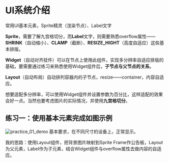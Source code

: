 # UI系统介绍
常用UI基本元素，Sprite精灵（渲染节点）、Label文字

**Sprite**，需要了解九宫格切分，而**Label**文字，则需要熟悉overflow属性——**SHRINK**（自动缩小）、**CLAMP**（截断）、**RESIZE_HIGHT**（高度自适应）这些基本排版。

**Widget**（自动对齐挂件）可以在节点上使用此组件，实现多分辨率自适应排版的基础，要需要通过练习来熟悉使用Widget组件后，**子节点与父节点的关系**。

**Layout**（自动布局）自动排列容器内的子节点，resize——container，内容自适应。

想要适配多分辨率，可以使用Widget组件并设置参数为百分比，这样适配的效果会好一点。当然也要考虑图片的实际情况，并使用**九宫格切分**。

## 练习一：使用基本元素完成如图示例
![practice_01_demo](http://obd9ssud2.bkt.clouddn.com/github/cocos-creator/ui_practice_01.gif)
基本要求，在不同尺寸的设备上，正常显示。

我的思路：使用Layout组件，把背景图片映射到Sprite Frame作公告板，Layout为父元素，Label作为子元素，结合Widget组件与overflow属性去做内容的自适应。


